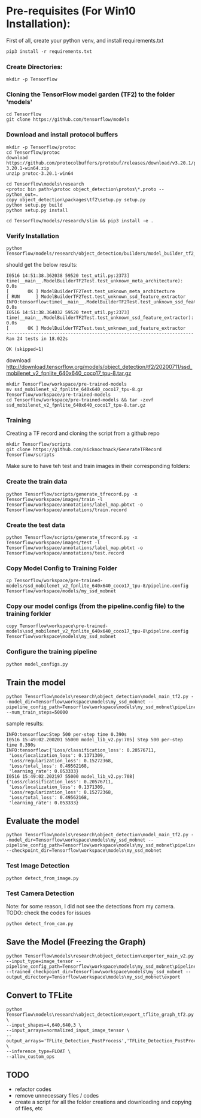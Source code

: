 # Pre-requisites (For Win10 Installation):
First of all, create your python venv, and install requirements.txt
```diff 
pip3 install -r requirements.txt
````

### Create Directories:
```
mkdir -p Tensorflow
```

### Cloning the TensorFlow model garden (TF2) to the folder 'models'
```
cd Tensorflow
git clone https://github.com/tensorflow/models
```

### Download and install protocol buffers

```
mkdir -p Tensorflow/protoc
cd Tensorflow/protoc
download https://github.com/protocolbuffers/protobuf/releases/download/v3.20.1/protoc-3.20.1-win64.zip
unzip protoc-3.20.1-win64

cd Tensorflow\models\research
<protoc bin path>\protoc object_detection\protos\*.proto --python_out=.
copy object_detection\packages\tf2\setup.py setup.py
python setup.py build
python setup.py install

cd Tensorflow/models/research/slim && pip3 install -e . 
```

### Verify Installation

```
python Tensorflow/models/research/object_detection/builders/model_builder_tf2_test.py
```

should get the below results:
```
I0516 14:51:38.362038 59520 test_util.py:2373] time(__main__.ModelBuilderTF2Test.test_unknown_meta_architecture): 0.0s
[       OK ] ModelBuilderTF2Test.test_unknown_meta_architecture
[ RUN      ] ModelBuilderTF2Test.test_unknown_ssd_feature_extractor
INFO:tensorflow:time(__main__.ModelBuilderTF2Test.test_unknown_ssd_feature_extractor): 0.0s
I0516 14:51:38.364032 59520 test_util.py:2373] time(__main__.ModelBuilderTF2Test.test_unknown_ssd_feature_extractor): 0.0s
[       OK ] ModelBuilderTF2Test.test_unknown_ssd_feature_extractor
----------------------------------------------------------------------
Ran 24 tests in 18.022s

OK (skipped=1)
```

download http://download.tensorflow.org/models/object_detection/tf2/20200711/ssd_mobilenet_v2_fpnlite_640x640_coco17_tpu-8.tar.gz

```
mkdir Tensorflow/workspace/pre-trained-models
mv ssd_mobilenet_v2_fpnlite_640x640_coco17_tpu-8.gz Tensorflow/workspace/pre-trained-models
cd Tensorflow/workspace/pre-trained-models && tar -zxvf ssd_mobilenet_v2_fpnlite_640x640_coco17_tpu-8.tar.gz
```

### Training

Creating a TF record and cloning the script from a github repo
```
mkdir Tensorflow/scripts
git clone https://github.com/nicknochnack/GenerateTFRecord Tensorflow/scripts
```
Make sure to have teh test and train images in their corresponding folders:

### Create the train data
```
python Tensorflow/scripts/generate_tfrecord.py -x Tensorflow/workspace/images/train -l Tensorflow/workspace/annotations/label_map.pbtxt -o Tensorflow/workspace/annotations/train.record
```

### Create the test data
```
python Tensorflow/scripts/generate_tfrecord.py -x Tensorflow/workspace/images/test -l Tensorflow/workspace/annotations/label_map.pbtxt -o Tensorflow/workspace/annotations/test.record
```

### Copy Model Config to Training Folder
```
cp Tensorflow/workspace/pre-trained-models/ssd_mobilenet_v2_fpnlite_640x640_coco17_tpu-8/pipeline.config Tensorflow/workspace/models/my_ssd_mobnet
```

### Copy our model configs (from the pipeline.config file) to the training forlder
```
copy Tensorflow\workspace\pre-trained-models\ssd_mobilenet_v2_fpnlite_640x640_coco17_tpu-8\pipeline.config Tensorflow\workspace\models\my_ssd_mobnet
```

### Configure the training pipeline
```
python model_configs.py
```

## Train the model
```
python Tensorflow\models\research\object_detection\model_main_tf2.py --model_dir=Tensorflow\workspace\models\my_ssd_mobnet --pipeline_config_path=Tensorflow\workspace\models\my_ssd_mobnet\pipeline.config --num_train_steps=50000
```

sample results:
```
INFO:tensorflow:Step 500 per-step time 0.390s
I0516 15:49:02.200201 55000 model_lib_v2.py:705] Step 500 per-step time 0.390s
INFO:tensorflow:{'Loss/classification_loss': 0.20576711,
 'Loss/localization_loss': 0.1371309,
 'Loss/regularization_loss': 0.15272368,
 'Loss/total_loss': 0.49562168,
 'learning_rate': 0.053333}
I0516 15:49:02.202197 55000 model_lib_v2.py:708] {'Loss/classification_loss': 0.20576711,
 'Loss/localization_loss': 0.1371309,
 'Loss/regularization_loss': 0.15272368,
 'Loss/total_loss': 0.49562168,
 'learning_rate': 0.053333}
```

## Evaluate the model
```
python Tensorflow\models\research\object_detection\model_main_tf2.py --model_dir=Tensorflow\workspace\models\my_ssd_mobnet --pipeline_config_path=Tensorflow\workspace\models\my_ssd_mobnet\pipeline.config --checkpoint_dir=Tensorflow\workspace\models\my_ssd_mobnet
```
### Test Image Detection
```
python detect_from_image.py
```

### Test Camera Detection
Note: for some reason, I did not see the detections from my camera.<br>
TODO: check the codes for issues
```
python detect_from_cam.py
```

## Save the Model (Freezing the Graph)
```
python Tensorflow\models\research\object_detection\exporter_main_v2.py  --input_type=image_tensor --pipeline_config_path=Tensorflow\workspace\models\my_ssd_mobnet\pipeline.config --trained_checkpoint_dir=Tensorflow\workspace\models\my_ssd_mobnet --output_directory=Tensorflow\workspace\models\my_ssd_mobnet\export
```
## Convert to TFLite
```
python Tensorflow\models\research\object_detection\export_tflite_graph_tf2.py \
--input_shapes=4,640,640,3 \
--input_arrays=normalized_input_image_tensor \
--output_arrays='TFLite_Detection_PostProcess','TFLite_Detection_PostProcess:1','TFLite_Detection_PostProcess:2','TFLite_Detection_PostProcess:3' \
--inference_type=FLOAT \
--allow_custom_ops
```

## TODO

- refactor codes
- remove unnecessary files / codes
- create a script for all the folder creations and downloading and copying of files, etc
